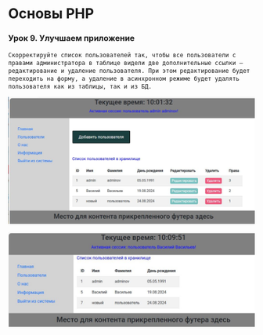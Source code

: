 # Основы PHP

### Урок 9. Улучшаем приложение


    Скорректируйте список пользователей так, чтобы все пользователи с правами администратора в таблице видели две дополнительные ссылки – редактирование и удаление пользователя. При этом редактирование будет переходить на форму, а удаление в асинхронном режиме будет удалять пользователя как из таблицы, так и из БД.





![img5](./code/public/img/5.JPG)


![img6](./code/public/img/6.JPG)
